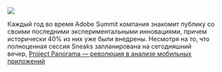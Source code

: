 <!--2025-03-20 12:51:54-->
<div class="yb">
  <div class="rss smaller1 habr"><img src="https://habrastorage.org/getpro/habr/upload_files/961/c21/3e6/961c213e6edd1bc722dd6c73eba48fdb.jpg" /><p>Каждый год во время Adobe Summit компания знакомит публику со своими последними экспериментальными инновациями, причем исторически 40% из них уже были внедрены.&nbsp;Несмотря на то, что полноценная сессия Sneaks запланирована на сегодняшний вечер,&nbsp;<a... <br><a class="light" href="https://habr.com/ru/companies/bothub/news/892762/?utm_source=habrahabr&utm_medium=rss&utm_campaign=892762">Project Panorama — революция в анализе мобильных приложений</a></div>
</div>
